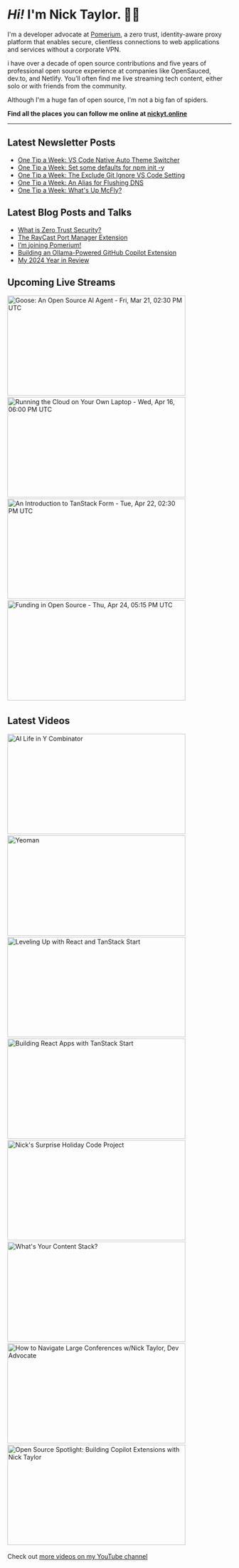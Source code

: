 # <em>Hi!</em> I'm Nick Taylor. 👋🏻

I'm a developer advocate at [Pomerium](https://pomeroum.com), a zero trust, identity-aware proxy platform that enables secure, clientless connections to web applications and services without a corporate VPN.

i have over a decade of open source contributions and five years of professional open source experience at companies like OpenSauced, dev.to, and Netlify. You’ll often find me live streaming tech content, either solo or with friends from the community.

Although I'm a huge fan of open source, I'm not a big fan of spiders.

**Find all the places you can follow me online at [nickyt.online](https://nickyt.online)**

---

## Latest Newsletter Posts

<!-- NEWSLETTER-POST-LIST:START -->
- [One Tip a Week: VS Code Native Auto Theme Switcher](https://one-tip-a-week.beehiiv.com/p/one-tip-a-week-vs-code-native-auto-theme-switcher)
- [One Tip a Week: Set some defaults for npm init -y](https://one-tip-a-week.beehiiv.com/p/one-tip-a-week-set-some-defaults-for-npm-init-y)
- [One Tip a Week: The Exclude Git Ignore VS Code Setting](https://one-tip-a-week.beehiiv.com/p/one-tip-a-week-the-exclude-git-ignore-vs-code-setting)
- [One Tip a Week: An Alias for Flushing DNS](https://one-tip-a-week.beehiiv.com/p/one-tip-a-week-an-alias-for-flushing-dns)
- [One Tip a Week: What&#39;s Up McFly?](https://one-tip-a-week.beehiiv.com/p/one-tip-a-week-what-s-up-mcfly)
<!-- NEWSLETTER-POST-LIST:END -->

## Latest Blog Posts and Talks

<!-- BLOG-POST-LIST:START -->
- [What is Zero Trust Security?](https://www.nickyt.co/blog/what-is-zero-trust-4ob9/)
- [The RayCast Port Manager Extension](https://www.nickyt.co/blog/the-raycast-port-manager-extension-lca/)
- [I’m joining Pomerium!](https://www.nickyt.co/blog/im-joining-pomerium-225j/)
- [Building an Ollama-Powered GitHub Copilot Extension](https://www.nickyt.co/blog/building-an-ollama-powered-github-copilot-extension-2l4n/)
- [My 2024 Year in Review](https://www.nickyt.co/blog/2024-year-in-review-1p7p/)
<!-- BLOG-POST-LIST:END -->

## Upcoming Live Streams

<!-- STREAM-SCHEDULE:START --><aside><a href="https://www.youtube.com/watch?v=KE8N4AAlot4" title="Goose: An Open Source Al Agent - Fri, Mar 21, 02:30 PM UTC"><img src="https://img.youtube.com/vi/KE8N4AAlot4/maxresdefault.jpg" alt="Goose: An Open Source Al Agent - Fri, Mar 21, 02:30 PM UTC" width="400" height="225" loading="lazy" /></a>&nbsp;&nbsp;<a href="https://www.youtube.com/watch?v=GzuBeQHKKyc" title="Running the Cloud on Your Own Laptop - Wed, Apr 16, 06:00 PM UTC"><img src="https://img.youtube.com/vi/GzuBeQHKKyc/maxresdefault.jpg" alt="Running the Cloud on Your Own Laptop - Wed, Apr 16, 06:00 PM UTC" width="400" height="225" loading="lazy" /></a>&nbsp;&nbsp;<a href="https://www.youtube.com/watch?v=b8FF7RdZeYo" title="An Introduction to TanStack Form - Tue, Apr 22, 02:30 PM UTC"><img src="https://img.youtube.com/vi/b8FF7RdZeYo/maxresdefault.jpg" alt="An Introduction to TanStack Form - Tue, Apr 22, 02:30 PM UTC" width="400" height="225" loading="lazy" /></a>&nbsp;&nbsp;<a href="https://www.youtube.com/watch?v=aOT3dl57dlA" title="Funding in Open Source - Thu, Apr 24, 05:15 PM UTC"><img src="https://img.youtube.com/vi/aOT3dl57dlA/maxresdefault.jpg" alt="Funding in Open Source - Thu, Apr 24, 05:15 PM UTC" width="400" height="225" loading="lazy" /></a>&nbsp;&nbsp;</aside><!-- STREAM-SCHEDULE:END -->

## Latest Videos

<!-- VIDEO-LIST:START --><aside><a href="https://www.youtube.com/watch?v=05UrUqyunnA" title="AI Life in Y Combinator"><img src="https://img.youtube.com/vi/05UrUqyunnA/maxresdefault.jpg" alt="AI Life in Y Combinator" width="400" height="225" loading="lazy" /></a>&nbsp;&nbsp;<a href="https://www.youtube.com/watch?v=9zPW6B5hLn8" title="Yeoman"><img src="https://img.youtube.com/vi/9zPW6B5hLn8/maxresdefault.jpg" alt="Yeoman" width="400" height="225" loading="lazy" /></a>&nbsp;&nbsp;<a href="https://www.youtube.com/watch?v=gNA8sDoC_wc" title="Leveling Up with React and TanStack Start"><img src="https://img.youtube.com/vi/gNA8sDoC_wc/sddefault.jpg" alt="Leveling Up with React and TanStack Start" width="400" height="225" loading="lazy" /></a>&nbsp;&nbsp;<a href="https://www.youtube.com/watch?v=B8fxOYkor88" title="Building React Apps with TanStack Start"><img src="https://img.youtube.com/vi/B8fxOYkor88/sddefault.jpg" alt="Building React Apps with TanStack Start" width="400" height="225" loading="lazy" /></a>&nbsp;&nbsp;<a href="https://www.youtube.com/watch?v=apHBo976CR4" title="Nick's Surprise Holiday Code Project"><img src="https://img.youtube.com/vi/apHBo976CR4/sddefault.jpg" alt="Nick's Surprise Holiday Code Project" width="400" height="225" loading="lazy" /></a>&nbsp;&nbsp;<a href="https://www.youtube.com/watch?v=7SfQ6LtOqJE" title="What's Your Content Stack?"><img src="https://img.youtube.com/vi/7SfQ6LtOqJE/maxresdefault.jpg" alt="What's Your Content Stack?" width="400" height="225" loading="lazy" /></a>&nbsp;&nbsp;<a href="https://www.youtube.com/watch?v=qs6y5gj-0Is" title="How to Navigate Large Conferences w/Nick Taylor, Dev Advocate"><img src="https://img.youtube.com/vi/qs6y5gj-0Is/maxresdefault.jpg" alt="How to Navigate Large Conferences w/Nick Taylor, Dev Advocate" width="400" height="225" loading="lazy" /></a>&nbsp;&nbsp;<a href="https://www.youtube.com/watch?v=zE-O-3CGcEc" title="Open Source Spotlight: Building Copilot Extensions with Nick Taylor"><img src="https://img.youtube.com/vi/zE-O-3CGcEc/maxresdefault.jpg" alt="Open Source Spotlight: Building Copilot Extensions with Nick Taylor" width="400" height="225" loading="lazy" /></a>&nbsp;&nbsp;</aside><!-- VIDEO-LIST:END -->

Check out [more videos on my YouTube channel](https://www.youtube.com/channel/UCBLlEq0co24VFJIMEHNcPOQ)
